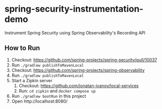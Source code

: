 # spring-security-instrumentation-demo

Instrument Spring Security using Spring Observability's Recording API

## How to Run
1. Checkout: https://github.com/spring-projects/spring-security/pull/10037
2. Run `./gradlew publishToMavenLocal`
3. Checkout: https://github.com/spring-projects/spring-observability
4. Run `./gradlew publishToMavenLocal`
5. Start a Zipkin server
   1. Checkout: https://github.com/jonatan-ivanov/local-services
   2. Run: `cd zipkin` and `docker compose up`
6. Run `./gradlew bootRun` in this project
7. Open http://localhost:8080/
